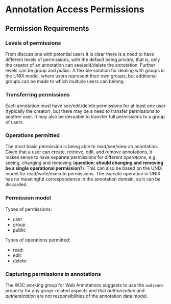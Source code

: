 # Annotation Access Permissions

## Permission Requirements

### Levels of permissions

From discussions with potential users it is clear there is a need to have different levels of permissions, with the default being *private*, that is, only the creator of an annotation can see/edit/delete the annotation. Further levels can be *group* and *public*. A flexible solution for dealing with groups is the UNIX model, where users represent their own groups, but additional groups can be made to which multiple users can belong.

### Transferring permissions

Each annotation must have see/edit/delete permissions for at least one user (typically the creator), but there may be a need to transfer permissions to another user. It may also be desirable to transfer full permissions to a group of users.

### Operations permitted

The most basic permission is being able to read/see/view an annotation. Given that a user can create, retrieve, edit, and remove annotations, it makes sense to have separate permissions for different *operations*, e.g. seeing, changing and removing (**question: should changing and removing be a single operational permission?**). This can also be based on the UNIX model for read/write/execute permissions. The *execute* operation in UNIX has no meaningful correspondence in the annotation domain, so it can be discarded.

### Permission model

Types of permissions:

+ user
+ group
+ public

Types of operations permitted:

+ read:
+ edit:
+ delete:

### Capturing permissions in annotations

The W3C working group for Web Annotations suggests to use the `audience` property for any *group*-related aspects and that *authorization* and *authentication* are not responsibilities of the annotation data model. 